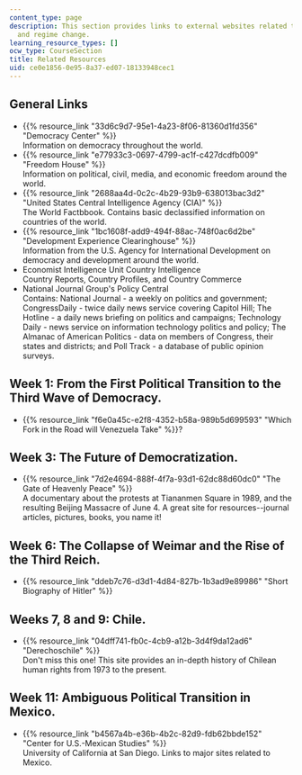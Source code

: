 ```yaml
---
content_type: page
description: This section provides links to external websites related to democracy
  and regime change.
learning_resource_types: []
ocw_type: CourseSection
title: Related Resources
uid: ce0e1856-0e95-8a37-ed07-18133948cec1
---
```


General Links
-------------

*   {{% resource_link "33d6c9d7-95e1-4a23-8f06-81360d1fd356" "Democracy Center" %}}  
    Information on democracy throughout the world.
*   {{% resource_link "e77933c3-0697-4799-ac1f-c427dcdfb009" "Freedom House" %}}  
    Information on political, civil, media, and economic freedom around the world.
*   {{% resource_link "2688aa4d-0c2c-4b29-93b9-638013bac3d2" "United States Central Intelligence Agency (CIA)" %}}  
    The World Factbbook. Contains basic declassified information on countries of the world.
*   {{% resource_link "1bc1608f-add9-494f-88ac-748f0ac6d2be" "Development Experience Clearinghouse" %}}  
    Information from the U.S. Agency for International Development on democracy and development around the world.
*   Economist Intelligence Unit Country Intelligence  
    Country Reports, Country Profiles, and Country Commerce
*   National Journal Group's Policy Central  
    Contains: National Journal - a weekly on politics and government; CongressDaily - twice daily news service covering Capitol Hill; The Hotline - a daily news briefing on politics and campaigns; Technology Daily - news service on information technology politics and policy; The Almanac of American Politics - data on members of Congress, their states and districts; and Poll Track - a database of public opinion surveys.

Week 1: From the First Political Transition to the Third Wave of Democracy.
---------------------------------------------------------------------------

*   {{% resource_link "f6e0a45c-e2f8-4352-b58a-989b5d699593" "Which Fork in the Road will Venezuela Take" %}}?

Week 3: The Future of Democratization.
--------------------------------------

*   {{% resource_link "7d2e4694-888f-4f7a-93d1-62dc88d60dc0" "The Gate of Heavenly Peace" %}}  
    A documentary about the protests at Tiananmen Square in 1989, and the resulting Beijing Massacre of June 4. A great site for resources--journal articles, pictures, books, you name it!

Week 6: The Collapse of Weimar and the Rise of the Third Reich.
---------------------------------------------------------------

*   {{% resource_link "ddeb7c76-d3d1-4d84-827b-1b3ad9e89986" "Short Biography of Hitler" %}}

Weeks 7, 8 and 9: Chile.
------------------------

*   {{% resource_link "04dff741-fb0c-4cb9-a12b-3d4f9da12ad6" "Derechoschile" %}}  
    Don't miss this one! This site provides an in-depth history of Chilean human rights from 1973 to the present.

Week 11: Ambiguous Political Transition in Mexico.
--------------------------------------------------

*   {{% resource_link "b4567a4b-e36b-4b2c-82d9-fdb62bbde152" "Center for U.S.-Mexican Studies" %}}  
    University of California at San Diego. Links to major sites related to Mexico.